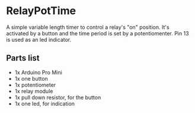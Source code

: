 # RelayPotTime

A simple variable length timer to control a relay's "on" position.
It's activated by a button and the time period is set by a potentiomenter.
Pin 13 is used as an led indicator.

## Parts list

- 1x Arduino Pro Mini
- 1x one button
- 1x potentiometer
- 1x relay module
- 1x pull down resistor, for the button
- 1x one led, for indication